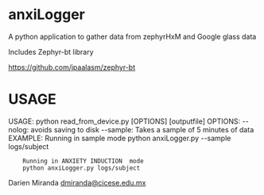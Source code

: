 anxiLogger
==========

A python application to gather data from zephyrHxM and Google glass data 

Includes Zephyr-bt library

https://github.com/jpaalasm/zephyr-bt

USAGE 
==========
USAGE: python read_from_device.py [OPTIONS] [outputfile]
OPTIONS:
		--nolog: avoids saving to disk
		--sample: Takes a sample of 5 minutes of data
EXAMPLE:
		Running in sample mode
		python anxiLogger.py --sample logs/subject

		Running in ANXIETY INDUCTION  mode
		python anxiLogger.py logs/subject


Darien Miranda <dmiranda@cicese.edu.mx>
